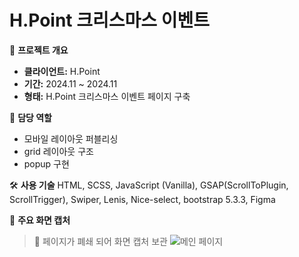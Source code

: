 # H.Point 크리스마스 이벤트

📌 **프로젝트 개요**
- **클라이언트:** H.Point
- **기간:** 2024.11 ~ 2024.11
- **형태:** H.Point 크리스마스 이벤트 페이지 구축

🧩 **담당 역할**
- 모바일 레이아웃 퍼블리싱
- grid 레이아웃 구조
- popup 구현

🛠️ **사용 기술**
HTML, SCSS, JavaScript (Vanilla), GSAP(ScrollToPlugin, ScrollTrigger), Swiper, Lenis, Nice-select, bootstrap 5.3.3, Figma

📸 **주요 화면 캡처**
> 📌 페이지가 폐쇄 되어 화면 캡처 보관
![메인 페이지](https://github.com/doitlock/hpoint-christmas-event/blob/main/screenshots/main.gif)  

